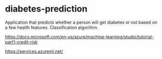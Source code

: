 # diabetes-prediction
Application that predicts whether a person will get diabetes or not based on a few health features. Classification algorithm.

https://docs.microsoft.com/en-us/azure/machine-learning/studio/tutorial-part1-credit-risk

https://services.azureml.net/
